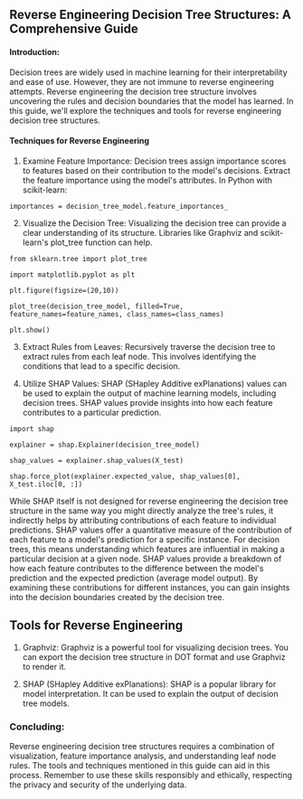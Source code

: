 ## Reverse Engineering Decision Tree Structures: A Comprehensive Guide


#### Introduction:
Decision trees are widely used in machine learning for their interpretability and ease of use. However, they are not immune to reverse engineering attempts. Reverse engineering the decision tree structure involves uncovering the rules and decision boundaries that the model has learned. In this guide, we'll explore the techniques and tools for reverse engineering decision tree structures.

#### Techniques for Reverse Engineering
1. Examine Feature Importance:
Decision trees assign importance scores to features based on their contribution to the model's decisions. Extract the feature importance using the model's attributes. In Python with scikit-learn:

  `importances = decision_tree_model.feature_importances_`

2. Visualize the Decision Tree:
Visualizing the decision tree can provide a clear understanding of its structure. Libraries like Graphviz and scikit-learn's plot_tree function can help.

  `from sklearn.tree import plot_tree`

  `import matplotlib.pyplot as plt`

  `plt.figure(figsize=(20,10))`

  `plot_tree(decision_tree_model, filled=True, feature_names=feature_names, class_names=class_names)`

  `plt.show()`


3. Extract Rules from Leaves:
Recursively traverse the decision tree to extract rules from each leaf node. This involves identifying the conditions that lead to a specific decision.

4. Utilize SHAP Values:
SHAP (SHapley Additive exPlanations) values can be used to explain the output of machine learning models, including decision trees. SHAP values provide insights into how each feature contributes to a particular prediction.

  `import shap`

  `explainer = shap.Explainer(decision_tree_model)`

  `shap_values = explainer.shap_values(X_test)`

  `shap.force_plot(explainer.expected_value, shap_values[0], X_test.iloc[0, :])`

While SHAP itself is not designed for reverse engineering the decision tree structure in the same way you might directly analyze the tree's rules, it indirectly helps by attributing contributions of each feature to individual predictions. SHAP values offer a quantitative measure of the contribution of each feature to a model's prediction for a specific instance. For decision trees, this means understanding which features are influential in making a particular decision at a given node. SHAP values provide a breakdown of how each feature contributes to the difference between the model's prediction and the expected prediction (average model output). By examining these contributions for different instances, you can gain insights into the decision boundaries created by the decision tree.


## Tools for Reverse Engineering
1. Graphviz:
Graphviz is a powerful tool for visualizing decision trees. You can export the decision tree structure in DOT format and use Graphviz to render it.

2. SHAP (SHapley Additive exPlanations):
SHAP is a popular library for model interpretation. It can be used to explain the output of decision tree models.


### Concluding: 
Reverse engineering decision tree structures requires a combination of visualization, feature importance analysis, and understanding leaf node rules. The tools and techniques mentioned in this guide can aid in this process. Remember to use these skills responsibly and ethically, respecting the privacy and security of the underlying data.
